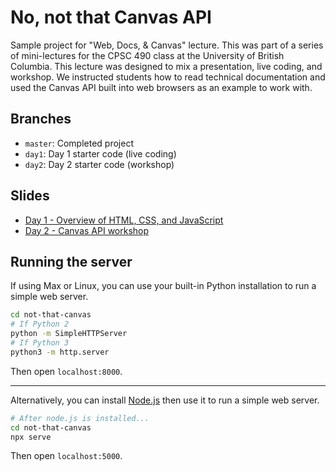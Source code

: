# No, not that Canvas API

Sample project for "Web, Docs, & Canvas" lecture. This was part of a series of mini-lectures for the CPSC 490 class at the University of British Columbia. This lecture was designed to mix a presentation, live coding, and workshop. We instructed students how to read technical documentation and used the Canvas API built into web browsers as an example to work with.

## Branches

- `master`: Completed project
- `day1`: Day 1 starter code (live coding)
- `day2`: Day 2 starter code (workshop)

## Slides

- [Day 1 - Overview of HTML, CSS, and JavaScript](https://docs.google.com/presentation/d/e/2PACX-1vQ21uGQVdwD8rymnvL1Ligj6Rj2wxf4e_BYIJNMrb_SrTVKnQEu3Y27RhzJ6muv0kGj8IWO5s9lOxIg/pub?start=false&loop=false)
- [Day 2 - Canvas API workshop](https://docs.google.com/presentation/d/e/2PACX-1vRZYercSdcS07YlHjlsDKmBkd3grOAlpUR4l9GhGGOE8vhpCDvo44MepKPj2sW4hcm5QjMRI0yCIamw/pub?start=false&loop=false)

## Running the server

If using Max or Linux, you can use your built-in Python installation to run a simple web server.

```sh
cd not-that-canvas
# If Python 2
python -m SimpleHTTPServer
# If Python 3
python3 -m http.server
```

Then open `localhost:8000`.

---

Alternatively, you can install [Node.js](https://nodejs.org/en/) then use it to run a simple web server.

```sh
# After node.js is installed...
cd not-that-canvas
npx serve
```

Then open `localhost:5000`.
